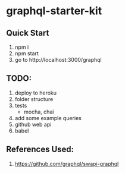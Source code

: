 # graphql-starter-kit

## Quick Start

1. npm i
2. npm start
3. go to http://localhost:3000/graphql

## TODO:
1. deploy to heroku
2. folder structure
3. tests
   - mocha, chai
4. add some example queries
5. github web api
6. babel


## References Used:
1. https://github.com/graphql/swapi-graphql
